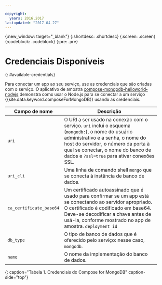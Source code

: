 ```yaml
---

copyright:
  years: 2016,2017
lastupdated: "2017-04-27"
---
```


{:new_window: target="_blank"}
{:shortdesc: .shortdesc}
{:screen: .screen}
{:codeblock: .codeblock}
{:pre: .pre}

# Credenciais Disponíveis
{: #available-credentials}

Para conectar um app ao seu serviço, use as credenciais que são criadas com o serviço. O aplicativo de amostra [compose-mongodb-helloworld-nodejs](https://github.com/IBM-Bluemix/compose-mongodb-helloworld-nodejs) demonstra como usar o Node.js para se conectar a um serviço {{site.data.keyword.composeForMongoDB}} usando as
credenciais. 

Campo de nome|Descrição
----------|-----------
`uri`|O URI a ser usado na conexão com o serviço. `uri` inclui o esquema (`mongodb:`), o nome do usuário administrativo e a senha, o nome do host do servidor, o número da porta à qual se conectar, o nome do banco de dados e `?ssl=true` para ativar conexões SSL.
`uri_cli`|Uma linha de comando shell `mongo` que se conecta à instância de banco de dados.
`ca_certificate_base64`|Um certificado autoassinado que é usado para confirmar se um app está se conectando ao servidor apropriado. O certificado é codificado em base64. Deve-se decodificar a chave antes de usá-la, conforme mostrado no app de amostra. `deployment_id`|Um identificador interno para o serviço conforme criado no Compose.
`db_type`|O tipo de banco de dados que é oferecido pelo serviço: nesse caso, `mongodb`.
`name`|O nome da implementação do banco de dados.
{: caption="Tabela 1. Credenciais do Compose for MongoDB" caption-side="top"}
